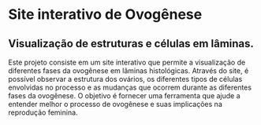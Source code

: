 # Site interativo de Ovogênese
## Visualização de estruturas e células em lâminas.

Este projeto consiste em um site interativo que permite a visualização de diferentes fases da ovogênese em lâminas histológicas. Através do site, é possível observar a estrutura dos ovários, os diferentes tipos de células envolvidas no processo e as mudanças que ocorrem durante as diferentes fases da ovogênese. O objetivo é fornecer uma ferramenta que ajude a entender melhor o processo de ovogênese e suas implicações na reprodução feminina.
